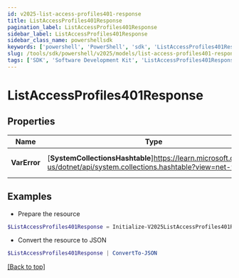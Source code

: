 ```yaml
---
id: v2025-list-access-profiles401-response
title: ListAccessProfiles401Response
pagination_label: ListAccessProfiles401Response
sidebar_label: ListAccessProfiles401Response
sidebar_class_name: powershellsdk
keywords: ['powershell', 'PowerShell', 'sdk', 'ListAccessProfiles401Response', 'V2025ListAccessProfiles401Response'] 
slug: /tools/sdk/powershell/v2025/models/list-access-profiles401-response
tags: ['SDK', 'Software Development Kit', 'ListAccessProfiles401Response', 'V2025ListAccessProfiles401Response']
---
```



# ListAccessProfiles401Response

## Properties

Name | Type | Description | Notes
------------ | ------------- | ------------- | -------------
**VarError** | [**SystemCollectionsHashtable**]https://learn.microsoft.com/en-us/dotnet/api/system.collections.hashtable?view=net-9.0 | A message describing the error | [optional] 

## Examples

- Prepare the resource
```powershell
$ListAccessProfiles401Response = Initialize-V2025ListAccessProfiles401Response  -VarError JWT validation failed: JWT is expired
```

- Convert the resource to JSON
```powershell
$ListAccessProfiles401Response | ConvertTo-JSON
```


[[Back to top]](#) 

